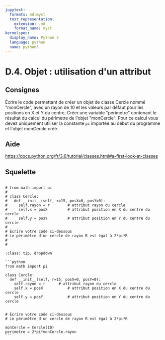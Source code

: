 ```yaml
---
jupytext:
  formats: md:myst
  text_representation:
    extension: .md
    format_name: myst
kernelspec:
  display_name: Python 3
  language: python
  name: python3
---
```


# D.4. Objet : utilisation d'un attribut

## Consignes

Écrire le code permettant de créer un objet de classe Cercle nommé "monCercle", avec un rayon de 10 et les valeurs par défaut pour les positions en X et Y du centre. Créer une variable "perimetre" contenant le résultat du calcul du périmètre de l'objet "monCercle". Pour ce calcul vous devez uniquement utiliser la constante `pi` importée au début du programme et l'objet monCercle créé.

## Aide

https://docs.python.org/fr/3.6/tutorial/classes.html#a-first-look-at-classes

## Squelette

```{code-cell} ipython3

# from math import pi
# 
# class Cercle:
#   def __init__(self, r=15, posX=0, posY=0):
#     self.rayon = r		# attribut rayon du cercle
#     self.x = posX			# attribut position en X du centre du cercle
#     self.y = posY			# attribut position en Y du centre du cercle
# 
# Écrire votre code ci-dessous
# Le périmètre d'un cercle de rayon R est égal à 2*pi*R
# 
# 
```

````{admonition} Cliquez ici pour voir la solution
:class: tip, dropdown

```python
from math import pi

class Cercle:
  def __init__(self, r=15, posX=0, posY=0):
    self.rayon = r		# attribut rayon du cercle
    self.x = posX			# attribut position en X du centre du cercle
    self.y = posY			# attribut position en Y du centre du cercle
  
  
# Écrire votre code ci-dessous
# Le périmètre d'un cercle de rayon R est égal à 2*pi*R

monCercle = Cercle(10)
perimetre = 2*pi*monCercle.rayon
```
````
